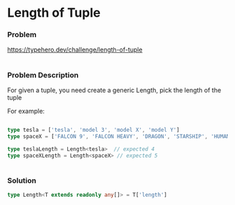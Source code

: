 # Length of Tuple

### Problem

https://typehero.dev/challenge/length-of-tuple

#

### Problem Description

For given a tuple, you need create a generic Length, pick the length of the tuple

For example:

```ts

type tesla = ['tesla', 'model 3', 'model X', 'model Y']
type spaceX = ['FALCON 9', 'FALCON HEAVY', 'DRAGON', 'STARSHIP', 'HUMAN SPACEFLIGHT']

type teslaLength = Length<tesla>  // expected 4
type spaceXLength = Length<spaceX> // expected 5

```

#

### Solution

```ts
type Length<T extends readonly any[]> = T['length']
```


